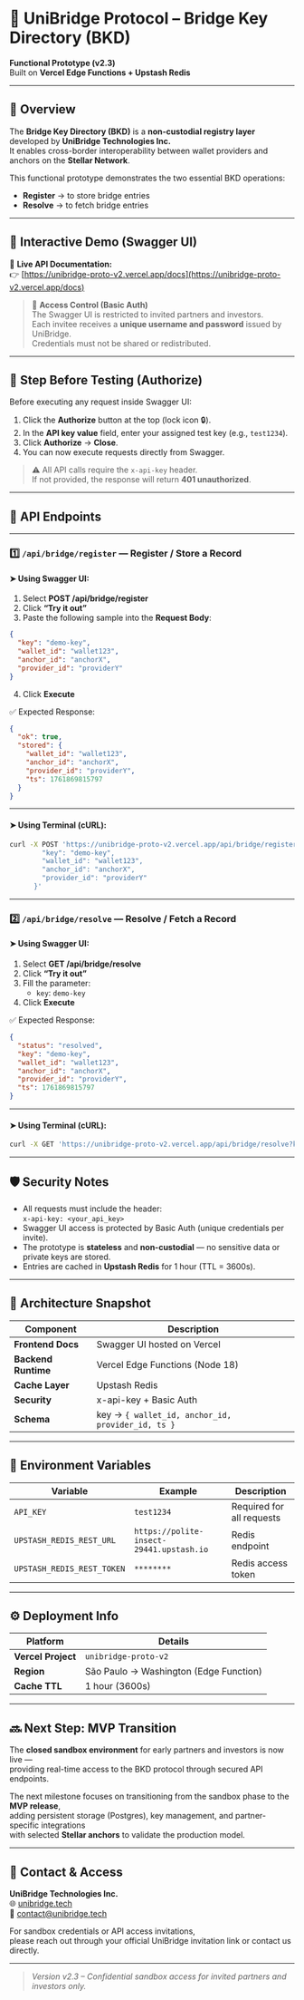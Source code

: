 # 🌉 UniBridge Protocol – Bridge Key Directory (BKD)

**Functional Prototype (v2.3)**  
Built on **Vercel Edge Functions + Upstash Redis**

---

## 🚀 Overview

The **Bridge Key Directory (BKD)** is a **non-custodial registry layer** developed by **UniBridge Technologies Inc.**  
It enables cross-border interoperability between wallet providers and anchors on the **Stellar Network**.

This functional prototype demonstrates the two essential BKD operations:
- **Register** → to store bridge entries  
- **Resolve** → to fetch bridge entries  

---

## 🧩 Interactive Demo (Swagger UI)

📘 **Live API Documentation:**  
👉 [https://unibridge-proto-v2.vercel.app/docs](https://unibridge-proto-v2.vercel.app/docs)

> 🔐 **Access Control (Basic Auth)**  
> The Swagger UI is restricted to invited partners and investors.  
> Each invitee receives a **unique username and password** issued by UniBridge.  
> Credentials must not be shared or redistributed.

---

## 🧰 Step Before Testing (Authorize)

Before executing any request inside Swagger UI:

1. Click the **Authorize** button at the top (lock icon 🔒).  
2. In the **API key value** field, enter your assigned test key (e.g., `test1234`).  
3. Click **Authorize** → **Close**.  
4. You can now execute requests directly from Swagger.

> ⚠️ All API calls require the `x-api-key` header.  
> If not provided, the response will return **401 unauthorized**.

---

## 🔑 API Endpoints

---

### 1️⃣ `/api/bridge/register` — Register / Store a Record

#### ➤ Using Swagger UI:
1. Select **POST /api/bridge/register**  
2. Click **“Try it out”**  
3. Paste the following sample into the **Request Body**:

```json
{
  "key": "demo-key",
  "wallet_id": "wallet123",
  "anchor_id": "anchorX",
  "provider_id": "providerY"
}
```

4. Click **Execute**

✅ Expected Response:
```json
{
  "ok": true,
  "stored": {
    "wallet_id": "wallet123",
    "anchor_id": "anchorX",
    "provider_id": "providerY",
    "ts": 1761869815797
  }
}
```

---

#### ➤ Using Terminal (cURL):
```bash
curl -X POST 'https://unibridge-proto-v2.vercel.app/api/bridge/register'   -H 'x-api-key: test1234'   -H 'Content-Type: application/json'   -d '{
        "key": "demo-key",
        "wallet_id": "wallet123",
        "anchor_id": "anchorX",
        "provider_id": "providerY"
      }'
```

---

### 2️⃣ `/api/bridge/resolve` — Resolve / Fetch a Record

#### ➤ Using Swagger UI:
1. Select **GET /api/bridge/resolve**  
2. Click **“Try it out”**  
3. Fill the parameter:  
   - `key`: `demo-key`  
4. Click **Execute**

✅ Expected Response:
```json
{
  "status": "resolved",
  "key": "demo-key",
  "wallet_id": "wallet123",
  "anchor_id": "anchorX",
  "provider_id": "providerY",
  "ts": 1761869815797
}
```

---

#### ➤ Using Terminal (cURL):
```bash
curl -X GET 'https://unibridge-proto-v2.vercel.app/api/bridge/resolve?key=demo-key'   -H 'x-api-key: test1234'
```

---

## 🛡️ Security Notes

- All requests must include the header:  
  `x-api-key: <your_api_key>`  
- Swagger UI access is protected by Basic Auth (unique credentials per invite).  
- The prototype is **stateless** and **non-custodial** — no sensitive data or private keys are stored.  
- Entries are cached in **Upstash Redis** for 1 hour (TTL = 3600s).

---

## 🧠 Architecture Snapshot

| Component | Description |
|------------|--------------|
| **Frontend Docs** | Swagger UI hosted on Vercel |
| **Backend Runtime** | Vercel Edge Functions (Node 18) |
| **Cache Layer** | Upstash Redis |
| **Security** | x-api-key + Basic Auth |
| **Schema** | key → `{ wallet_id, anchor_id, provider_id, ts }` |

---

## 🧾 Environment Variables

| Variable | Example | Description |
|-----------|----------|-------------|
| `API_KEY` | `test1234` | Required for all requests |
| `UPSTASH_REDIS_REST_URL` | `https://polite-insect-29441.upstash.io` | Redis endpoint |
| `UPSTASH_REDIS_REST_TOKEN` | `********` | Redis access token |

---

## ⚙️ Deployment Info

| Platform | Details |
|-----------|----------|
| **Vercel Project** | `unibridge-proto-v2` |
| **Region** | São Paulo → Washington (Edge Function) |
| **Cache TTL** | 1 hour (3600s) |

---

## 🔜 Next Step: MVP Transition

The **closed sandbox environment** for early partners and investors is now live —  
providing real-time access to the BKD protocol through secured API endpoints.

The next milestone focuses on transitioning from the sandbox phase to the **MVP release**,  
adding persistent storage (Postgres), key management, and partner-specific integrations  
with selected **Stellar anchors** to validate the production model.

---

## 💼 Contact & Access

**UniBridge Technologies Inc.**  
🌐 [unibridge.tech](https://unibridge.tech)  
📧 contact@unibridge.tech  

For sandbox credentials or API access invitations,  
please reach out through your official UniBridge invitation link or contact us directly.

---

> _Version v2.3 – Confidential sandbox access for invited partners and investors only._

